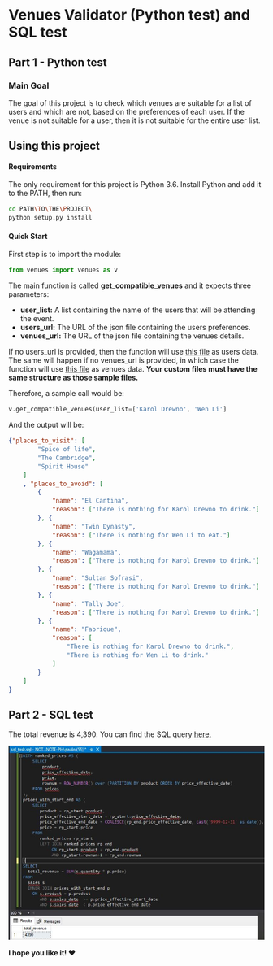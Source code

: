 # Venues Validator (Python test) and SQL test

## Part 1 - Python test

### Main Goal

The goal of this project is to check which venues are suitable for a list of users and which are not, based on the preferences of each user. If the venue is not suitable for a user, then it is not suitable for the entire user list.

## Using this project

#### Requirements

The only requirement for this project is Python 3.6. Install Python and add it to the PATH, then run:

```bash
cd PATH\TO\THE\PROJECT\
python setup.py install
```

#### Quick Start

First step is to import the module:

```python
from venues import venues as v
```

The main function is called **get_compatible_venues** and it expects three parameters:

* **user_list:** A list containing the name of the users that will be attending the event.
* **users_url:** The URL of the json file containing the users preferences.
* **venues_url:** The URL of the json file containing the venues details.

If no users_url is provided, then the function will use [this file](https://gist.githubusercontent.com/benjambles/ea36b76bc5d8ff09a51def54f6ebd0cb/raw/ee1d0c16eaf373cccadd3d5604a1e0ea307b2ca0/users.json) as users data. The same will happen if no venues_url is provided, in which case the function will use [this file](https://gist.githubusercontent.com/benjambles/ea36b76bc5d8ff09a51def54f6ebd0cb/raw/ee1d0c16eaf373cccadd3d5604a1e0ea307b2ca0/venues.json) as venues data. **Your custom files must have the same structure as those sample files.**

Therefore, a sample call would be:

```python
v.get_compatible_venues(user_list=['Karol Drewno', 'Wen Li']
```

And the output will be:

```json
{"places_to_visit": [
        "Spice of life",
        "The Cambridge",
        "Spirit House"
    ]
    , "places_to_avoid": [
        {
            "name": "El Cantina",
            "reason": ["There is nothing for Karol Drewno to drink."]
        }, {
            "name": "Twin Dynasty",
            "reason": ["There is nothing for Wen Li to eat."]
        }, {
            "name": "Wagamama",
            "reason": ["There is nothing for Karol Drewno to drink."]
        }, {
            "name": "Sultan Sofrasi",
            "reason": ["There is nothing for Karol Drewno to drink."]
        }, {
            "name": "Tally Joe",
            "reason": ["There is nothing for Karol Drewno to drink."]
        }, {
            "name": "Fabrique",
            "reason": [
                "There is nothing for Karol Drewno to drink.",
                "There is nothing for Wen Li to drink."
            ]
        }
    ]
}
```

## Part 2 - SQL test

The total revenue is 4,390. You can find the SQL query [here.](/sql_task/sql_task_script.sql)

![Answer Evidence](/sql_task/question1_answer.jpg)

**I hope you like it! :heart:**
